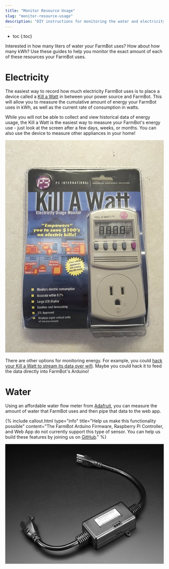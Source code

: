 ```yaml
---
title: "Monitor Resource Usage"
slug: "monitor-resource-usage"
description: "DIY instructions for monitoring the water and electricity your FarmBot uses"
---
```


* toc
{:toc}

Interested in how many liters of water your FarmBot uses? How about how many kWh? Use these guides to help you monitor the exact amount of each of these resources your FarmBot uses.

# Electricity

The easiest way to record how much electricity FarmBot uses is to place a device called a [Kill a Watt](http://www.amazon.com/P3-P4400-Electricity-Usage-Monitor/dp/B00009MDBU/ref=sr_1_1?ie=UTF8&qid=1455855137&sr=8-1&keywords=kill+a+watt+p4480) in between your power source and FarmBot. This will allow you to measure the cumulative amount of energy your FarmBot uses in kWh, as well as the current rate of consumption in watts.

While you will not be able to collect and view historical data of energy usage, the Kill a Watt is the easiest way to measure your FarmBot's energy use - just look at the screen after a few days, weeks, or months. You can also use the device to measure other appliances in your home!

![91g4wJga4LL._SL1500_.jpg](_images/91g4wJga4LL._SL1500_.jpg)

There are other options for monitoring energy. For example, you could [hack your Kill a Watt to stream its data over wifi](http://gizmosnack.blogspot.se/2014/11/power-plug-energy-meter-now-wireless.html). Maybe you could hack it to feed the data directly into FarmBot's Arduino!

# Water

Using an affordable water flow meter from [Adafruit](https://www.adafruit.com/products/828), you can measure the amount of water that FarmBot uses and then pipe that data to the web app.

{%
include callout.html
type="info"
title="Help us make this functionality possible"
content="The FarmBot Arduino Firmware, Raspberry Pi Controller, and Web App do not currently support this type of sensor. You can help us build these features by joining us on [GitHub](github.com/farmbot)."
%}



![828-02.jpg](_images/02.jpg)

